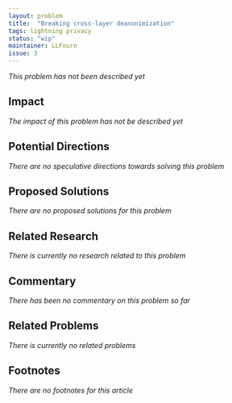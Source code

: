 ```yaml
---
layout: problem
title:  "Breaking cross-layer deanonimization"
tags: lightning privacy
status: "wip"
maintainer: LLFourn
issue: 3
---
```


*This problem has not been described yet*

## Impact

<!-- - Try not to repeat the description too much -->
<!-- - Make it clear what the impact on the big picture of Bitcoin's evolution would be -->

*The impact of this problem has not be described yet*

## Potential Directions

<!-- - The main use of listing hand-wavy directions is useful to further explore the problem. -->

*There are no speculative directions towards solving this problem*

## Proposed Solutions

*There are no proposed solutions for this problem*


## Related Research

<!-- A very liberal list of related research. Try to include at least a  half-sentence about what it is or why it's related -->

*There is currently no research related to this problem*


## Commentary

<!-- This is where you can post relevant informal and opinionated comments from various sources on the problem. -->
<!-- Also you or anyone else can add conjecture to this section (after review). -->
<!-- In general, this is not a comments section (use the issue for that). -->

*There has been no commentary on this problem so far*


## Related Problems

*There is currently no related problems*


## Footnotes

*There are no footnotes for this article*
